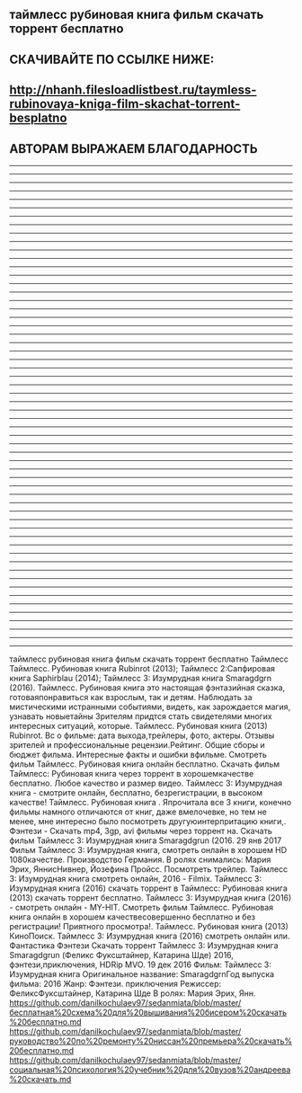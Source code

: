таймлесс рубиновая книга фильм скачать торрент бесплатно
--------------------------------------------------
СКАЧИВАЙТЕ ПО ССЫЛКЕ НИЖЕ:
--------------------------------------------------
http://nhanh.filesloadlistbest.ru/taymless-rubinovaya-kniga-film-skachat-torrent-besplatno
--------------------------------------------------
АВТОРАМ ВЫРАЖАЕМ БЛАГОДАРНОСТЬ
--------------------------------------------------
--------------------------------------------------
--------------------------------------------------
--------------------------------------------------
--------------------------------------------------
--------------------------------------------------
--------------------------------------------------
--------------------------------------------------
--------------------------------------------------
--------------------------------------------------
--------------------------------------------------
--------------------------------------------------
--------------------------------------------------
--------------------------------------------------
--------------------------------------------------
--------------------------------------------------
--------------------------------------------------
--------------------------------------------------
--------------------------------------------------
--------------------------------------------------
--------------------------------------------------
--------------------------------------------------
--------------------------------------------------
--------------------------------------------------
--------------------------------------------------
--------------------------------------------------
--------------------------------------------------
--------------------------------------------------
--------------------------------------------------
--------------------------------------------------
--------------------------------------------------
--------------------------------------------------
--------------------------------------------------
--------------------------------------------------
--------------------------------------------------
--------------------------------------------------
--------------------------------------------------
--------------------------------------------------
--------------------------------------------------
--------------------------------------------------
--------------------------------------------------
--------------------------------------------------
--------------------------------------------------
--------------------------------------------------
--------------------------------------------------
--------------------------------------------------
--------------------------------------------------
--------------------------------------------------
--------------------------------------------------
--------------------------------------------------
--------------------------------------------------
--------------------------------------------------
--------------------------------------------------
--------------------------------------------------
--------------------------------------------------
--------------------------------------------------
--------------------------------------------------
--------------------------------------------------
--------------------------------------------------
таймлесс рубиновая книга фильм скачать торрент бесплатно Таймлесс  Таймлесс. Рубиновая книга  Rubinrot (2013); Таймлесс 2:Сапфировая книга  Saphirblau (2014); Таймлесс 3: Изумрудная книга Smaragdgrn (2016). Таймлесс. Рубиновая книга  это настоящая фэнтазийная сказка, готоваяпонравиться как взрослым, так и детям. Наблюдать за мистическими истранными событиями, видеть, как зарождается магия, узнавать новыетайны Зрителям придтся стать свидетелями многих интересных ситуаций, которые. Таймлесс. Рубиновая книга (2013)  Rubinrot. Вс о фильме: дата выхода,трейлеры, фото, актеры. Отзывы зрителей и профессиональные рецензии.Рейтинг. Общие сборы и бюджет фильма. Интересные факты и ошибки вфильме. Смотреть фильм Таймлесс. Рубиновая книга онлайн бесплатно. Скачать фильм Таймлесс: Рубиновая книга через торрент в хорошемкачестве бесплатно. Любое качество и размер видео. Таймлесс 3: Изумрудная книга - смотрите онлайн, бесплатно, безрегистрации, в высоком качестве!  Таймлесс. Рубиновая книга . Япрочитала все 3 книги, конечно фильмы намного отличаются от книг, даже вмелочевке, но тем не менее, мне интересно было посмотреть другуюинтерпритацию книги,. Фэнтези - Скачать mp4, 3gp, avi фильмы через торрент на. Скачать фильм Таймлесс 3: Изумрудная книга  Smaragdgrun (2016. 29 янв 2017  Фильм Таймлесс 3: Изумрудная книга, смотреть онлайн в хорошем HD 1080качестве. Производство Германия. В ролях снимались: Мария Эрих, ЯннисНивнер, Йозефина Пройсс. Посмотреть трейлер. Таймлесс 3: Изумрудная книга смотреть онлайн, 2016 - Filmix. Таймлесс 3: Изумрудная книга (2016) скачать торрент в
Таймлесс: Рубиновая книга (2013) скачать торрент бесплатно. Таймлесс 3: Изумрудная книга (2016) - смотреть онлайн - MY-HIT. Смотреть фильм Таймлесс. Рубиновая книга онлайн в хорошем качествесовершенно бесплатно и без регистрации! Приятного просмотра!. Таймлесс. Рубиновая книга (2013)  КиноПоиск. Таймлесс 3: Изумрудная книга (2016) смотреть онлайн или. Фантастика  Фэнтези  Скачать торрент Таймлесс 3: Изумрудная книга Smaragdgrun (Феликс Фуксштайнер, Катарина Шде) 2016, фэнтези,приключения, HDRip MVO. 19 дек 2016  Фильм: Таймлесс 3: Изумрудная книга Оригинальное название: SmaragdgrnГод выпуска фильма: 2016 Жанр: Фэнтези. приключения Режиссер: ФеликсФуксштайнер, Катарина Шде В ролях: Мария Эрих, Янн.
https://github.com/danilkochulaev97/sedanmiata/blob/master/бесплатная%20схема%20для%20вышивания%20бисером%20скачать%20бесплатно.md
https://github.com/danilkochulaev97/sedanmiata/blob/master/руководство%20по%20ремонту%20ниссан%20премьера%20скачать%20бесплатно.md
https://github.com/danilkochulaev97/sedanmiata/blob/master/социальная%20психология%20учебник%20для%20вузов%20андреева%20скачать.md